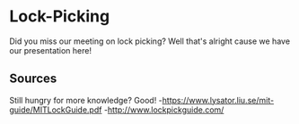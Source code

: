 # Lock-Picking
Did you miss our meeting on lock picking?
Well that's alright cause we have our presentation here!

## Sources
Still hungry for more knowledge? Good!
-https://www.lysator.liu.se/mit-guide/MITLockGuide.pdf
-http://www.lockpickguide.com/
